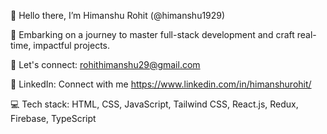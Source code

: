 👋 Hello there, I’m Himanshu Rohit (@himanshu1929)

🚀 Embarking on a journey to master full-stack development and craft real-time, impactful projects.

📧 Let's connect: rohithimanshu29@gmail.com

🔗 LinkedIn: Connect with me https://www.linkedin.com/in/himanshurohit/

💻 Tech stack: HTML, CSS, JavaScript, Tailwind CSS, React.js, Redux, Firebase, TypeScript

<!---
himanshu1929/himanshu1929 is a ✨ special ✨ repository because its `README.md` (this file) appears on your GitHub profile.
You can click the Preview link to take a look at your changes.
--->
